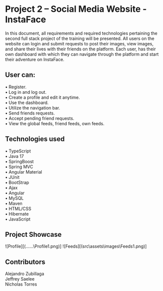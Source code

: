 
# Project 2 – Social Media Website - InstaFace

In this document, all requirements and required technologies pertaining the second full stack project of the training will be presented. All users on the website can login and submit requests to post their images, view images, and share their lives with their friends on the platform. Each user, has their own dashboard with which they can navigate through the platform and start their adventure on InstaFace.

## User can: 

• Register. <br />
• Log in and log out. <br />
• Create a profile and edit it anytime. <br />
• Use the dashboard. <br />
• Utilize the navigation bar. <br />
• Send friends requests. <br />
• Accept pending friend requests. <br />
• View the global feeds, friend feeds, own feeds. <br />

## Technologies used

• TypeScript <br />
• Java 17 <br />
• SpringBoost <br />
• Spring MVC <br />
• Angular Material <br />
• JUnit <br />
• BootStrap <br /> 
• Ajax <br />
• Angular <br /> 
• MySQL <br />
• Maven <br />
• HTML/CSS <br />
• Hibernate <br />
• JavaScript <br />


## Project Showcase

![Profile][(\..\..\..\Profile1.png)]
![Feeds][(src\assets\images\Feeds1.png)]

## Contributors

Alejandro Zubillaga <br />
Jeffrey Saelee <br />
Nicholas Torres <br />
